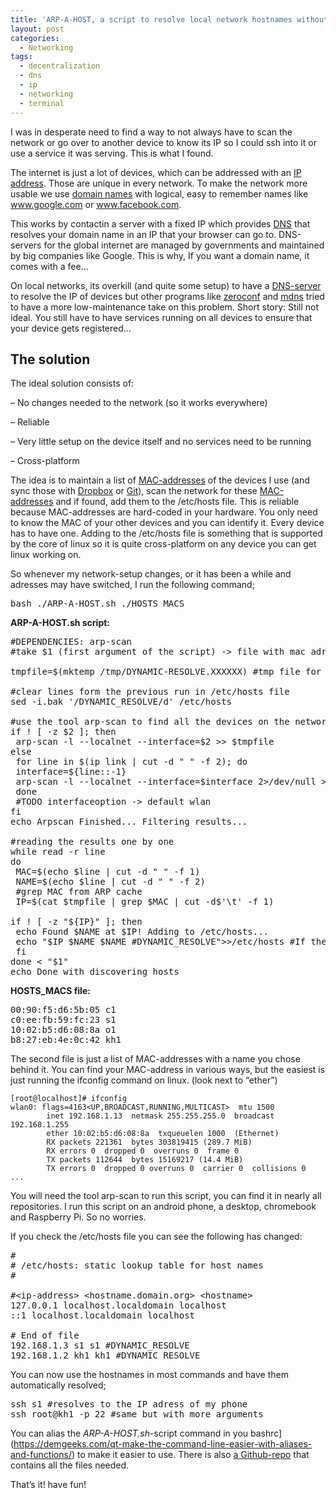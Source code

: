 ```yaml
---
title: 'ARP-A-HOST, a script to resolve local network hostnames without extra services'
layout: post
categories:
  - Networking
tags:
  - decentralization
  - dns
  - ip
  - networking
  - terminal
---
```

I was in desperate need to find a way to not always have to scan the network or go over to another device to know its IP so I could ssh into it or use a service it was serving. This is what I found.

The internet is just a lot of devices, which can be addressed with an [IP address](https://en.wikipedia.org/wiki/IP_address). Those are unique in every network. To make the network more usable we use [domain names](https://en.wikipedia.org/wiki/Domain_name) with logical, easy to remember names like www.google.com or www.facebook.com.

This works by contactin a server with a fixed IP which provides [DNS](https://nl.wikipedia.org/wiki/Domain_Name_System) that resolves your domain name in an IP that your browser can go to. DNS-servers for the global internet are managed by governments and maintained by big companies like Google. This is why, If you want a domain name, it comes with a fee&#8230;

On local networks, its overkill (and quite some setup) to have a [DNS-server](https://www.lifewire.com/what-is-a-dns-server-2625854) to resolve the IP of devices but other programs like [zeroconf](https://nl.wikipedia.org/wiki/Zeroconf) and [mdns](https://en.wikipedia.org/wiki/Multicast_DNS) tried to have a more low-maintenance take on this problem. Short story: Still not ideal. You still have to have services running on all devices to ensure that your device gets registered&#8230;

## The solution

The ideal solution consists of:
  
&#8211; No changes needed to the network (so it works everywhere)
  
&#8211; Reliable
  
&#8211; Very little setup on the device itself and no services need to be running
  
&#8211; Cross-platform

The idea is to maintain a list of [MAC-addresses](https://en.wikipedia.org/wiki/MAC_address) of the devices I use (and sync those with [Dropbox](https://www.dropbox.com/) or [Git](https://git-scm.com/)), scan the network for these [MAC-addresses](https://en.wikipedia.org/wiki/MAC_address) and if found, add them to the /etc/hosts file. This is reliable because MAC-addresses are hard-coded in your hardware. You only need to know the MAC of your other devices and you can identify it. Every device has to have one. Adding to the /etc/hosts file is something that is supported by the core of linux so it is quite cross-platform on any device you can get linux working on.

So whenever my network-setup changes, or it has been a while and adresses may have switched, I run the following command;

<pre>bash ./ARP-A-HOST.sh ./HOSTS_MACS</pre>

**ARP-A-HOST.sh script:**
<pre>#DEPENDENCIES: arp-scan
#take $1 (first argument of the script) -&gt; file with mac adresses + hostname

tmpfile=$(mktemp /tmp/DYNAMIC-RESOLVE.XXXXXX) #tmp file for temporary results

#clear lines form the previous run in /etc/hosts file
sed -i.bak '/DYNAMIC_RESOLVE/d' /etc/hosts

#use the tool arp-scan to find all the devices on the network
if ! [ -z $2 ]; then
 arp-scan -l --localnet --interface=$2 &gt;&gt; $tmpfile
else
 for line in $(ip link | cut -d " " -f 2); do
 interface=${line::-1}
 arp-scan -l --localnet --interface=$interface 2&gt;/dev/null &gt;&gt; $tmpfile
 done
 #TODO interfaceoption -&gt; default wlan
fi
echo Arpscan Finished... Filtering results...

#reading the results one by one
while read -r line
do
 MAC=$(echo $line | cut -d " " -f 1)
 NAME=$(echo $line | cut -d " " -f 2)
 #grep MAC from ARP cache
 IP=$(cat $tmpfile | grep $MAC | cut -d$'\t' -f 1)

if ! [ -z "${IP}" ]; then
 echo Found $NAME at $IP! Adding to /etc/hosts...
 echo "$IP $NAME $NAME #DYNAMIC_RESOLVE"&gt;&gt;/etc/hosts #If the MAC is found, add to the /etc/hosts file
 fi 
done &lt; "$1"
echo Done with discovering hosts</pre>

**HOSTS_MACS file:**

<pre>00:90:f5:d6:5b:05 c1
c0:ee:fb:59:fc:23 s1
10:02:b5:d6:08:8a o1
b8:27:eb:4e:0c:42 kh1</pre>

The second file is just a list of MAC-addresses with a name you chose behind it. You can find your MAC-address in various ways, but the easiest is just running the ifconfig command on linux. (look next to &#8220;ether&#8221;)

```
[root@localhost]# ifconfig
wlan0: flags=4163<UP,BROADCAST,RUNNING,MULTICAST>  mtu 1500
        inet 192.168.1.13  netmask 255.255.255.0  broadcast 192.168.1.255
        ether 10:02:b5:d6:08:8a  txqueuelen 1000  (Ethernet)
        RX packets 221361  bytes 303819415 (289.7 MiB)
        RX errors 0  dropped 0  overruns 0  frame 0
        TX packets 112644  bytes 15169217 (14.4 MiB)
        TX errors 0  dropped 0 overruns 0  carrier 0  collisions 0
...
```

You will need the tool arp-scan to run this script, you can find it in nearly all repositories. I run this script on an android phone, a desktop, chromebook and Raspberry Pi. So no worries.

If you check the /etc/hosts file you can see the following has changed:

<pre>#
# /etc/hosts: static lookup table for host names
#

#&lt;ip-address&gt; &lt;hostname.domain.org&gt; &lt;hostname&gt;
127.0.0.1 localhost.localdomain localhost
::1 localhost.localdomain localhost

# End of file
192.168.1.3 s1 s1 #DYNAMIC_RESOLVE
192.168.1.2 kh1 kh1 #DYNAMIC_RESOLVE</pre>

You can now use the hostnames in most commands and have them automatically resolved;

<pre>ssh s1 #resolves to the IP adress of my phone
ssh root@kh1 -p 22 #same but with more arguments</pre>

You can alias the _ARP-A-HOST.sh_-script command in you bashrc](https://demgeeks.com/qt-make-the-command-line-easier-with-aliases-and-functions/) to make it easier to use. There is also [a Github-repo](https://github.com/larsveelaert/ARP-A-HOST) that contains all the files needed.

That&#8217;s it! have fun!
